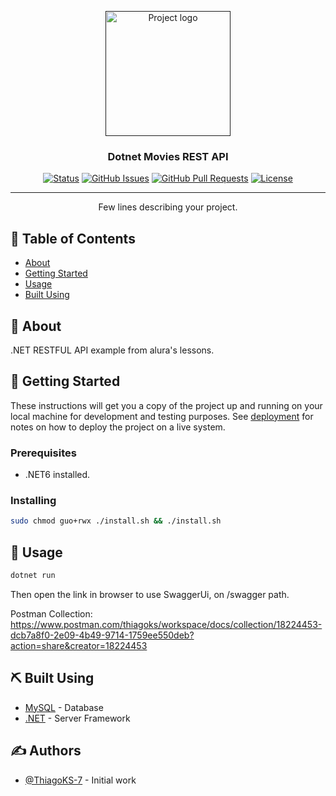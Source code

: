 <p align="center">
  <a href="" rel="noopener">
 <img height=200px src="https://github.com/ThiagoKS-7/dotnet-movies-api/assets/83460816/1e955b36-38d2-4d2a-9b44-34c7e2ff313d" alt="Project logo"></a>
</p>

<h3 align="center">Dotnet Movies REST API</h3>

<div align="center">

[![Status](https://img.shields.io/badge/status-active-success.svg)]()
[![GitHub Issues](https://img.shields.io/github/issues/ThiagoKS-7/dotnet-movies-api.svg)](https://github.com/ThiagoKS-7/dotnet-movies-api/issues)
[![GitHub Pull Requests](https://img.shields.io/github/issues-pr/ThiagoKS-7/dotnet-movies-api.svg)](https://github.com/ThiagoKS-7/dotnet-movies-api/pulls)
[![License](https://img.shields.io/badge/license-MIT-blue.svg)](/LICENSE)

</div>

---

<p align="center"> Few lines describing your project.
    <br> 
</p>

## 📝 Table of Contents

- [About](#about)
- [Getting Started](#getting_started)
- [Usage](#usage)
- [Built Using](#built_using)

## 🧐 About <a name = "about"></a>

.NET RESTFUL API example from alura's lessons.

## 🏁 Getting Started <a name = "getting_started"></a>

These instructions will get you a copy of the project up and running on your local machine for development and testing purposes. See [deployment](#deployment) for notes on how to deploy the project on a live system.

### Prerequisites

- .NET6 installed.


### Installing

```bash
sudo chmod guo+rwx ./install.sh && ./install.sh
```

## 🎈 Usage <a name="usage"></a>

```bash
dotnet run
```

Then open the link in browser to use SwaggerUi, on /swagger path.

Postman Collection: https://www.postman.com/thiagoks/workspace/docs/collection/18224453-dcb7a8f0-2e09-4b49-9714-1759ee550deb?action=share&creator=18224453


## ⛏️ Built Using <a name = "built_using"></a>

- [MySQL](https://www.mysql.com) - Database
- [.NET](https://dotnet.microsoft.com/pt-br/) - Server Framework

## ✍️ Authors <a name = "authors"></a>

- [@ThiagoKS-7](https://github.com/ThiagKS-7) - Initial work

